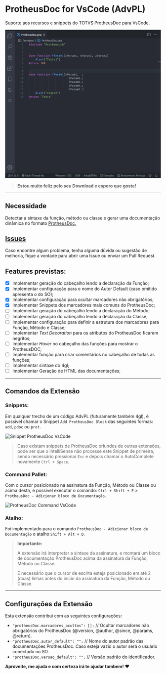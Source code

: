 # ProtheusDoc for VsCode (AdvPL)

Suporte aos recursos e snippets do TOTVS ProtheusDoc para VsCode.

![ProtheusDoc for VsCode](images/Example2.gif)

>**Estou muito feliz pelo seu Download e espero que goste!**

---

## Necessidade

Detectar a sintaxe da função, método ou classe e gerar uma documentação dinâmica no formato [ProtheusDoc.](https://tdn.totvs.com/display/tec/ProtheusDOC)

## [Issues](https://github.com/AlencarGabriel/ProtheusDoc-VsCode/issues)

Caso encontre algum problema, tenha alguma dúvida ou sugestão de melhoria, fique a vontade para abrir uma Issue ou enviar um Pull Request.

## Features previstas:

- [x] Implementar geração do cabeçalho lendo a declaração da Função;
- [x] Implementar configuração para o nome do Autor Default (caso omitido apresenta o do SO);
- [x] Implementar configuração para ocultar marcadores não obrigatórios;
- [x] Implementar Snippets dos marcadores mais comuns do ProtheusDoc;
- [ ] Implementar geração do cabeçalho lendo a declaração do Método;
- [ ] Implementar geração do cabeçalho lendo a declaração da Classe;
- [ ] Implementar configuração para definir a estrutura dos marcadores para Função, Método e Classe;
- [ ] Implementar *Text Decoration* para os atributos do ProtheusDoc ficarem negritos;
- [ ] Implementar *Hover* no cabeçalho das funções para mostrar o ProtheusDOC;
- [ ] Implementar função para criar comentários no cabeçalho de todas as funções;
- [ ] Implementar sintaxe do 4gl;
- [ ] Implementar Geração de HTML das documentações;

---

## Comandos da Extensão

### Snippets:

Em qualquer trecho de um código AdvPL (futuramente também 4gl), é possível chamar o Snippet `Add ProtheusDoc Block` das seguintes formas: `add`, `pdoc` ou `prot`.

![Snippet ProtheusDoc VsCode](https://user-images.githubusercontent.com/10109480/73039691-d078fc00-3e35-11ea-82ca-cbc63dedbddc.png)

> Caso existam snippets de ProtheusDoc oriundos de outras extensões, pode ser que o IntelliSense não processe este Snippet de primeira, sendo necessário pressionar `Esc` e depois chamar o AutoComplete novamente `Ctrl + Space`.

### Command Pallet:

Com o cursor posicionado na assinatura da Função, Método ou Classe ou acima desta, é possível executar o comando: `Ctrl + Shift + P` > `ProtheusDoc - Adicionar bloco de Documentação`.

![ProtheusDoc Command VsCode](https://user-images.githubusercontent.com/10109480/73039567-5c3e5880-3e35-11ea-9a77-ca93ea5129d1.png)

### Atalho:

Foi implementado para o comando `ProtheusDoc - Adicionar bloco de Documentação` o atalho `Shift + Alt + D`.

> **Importante:**
>
>A extensão irá interpretar a sintaxe da assinatura, e montará um bloco de documentação ProtheusDoc acima da assinatura da Função, Método ou Classe.
>
>É necessário que o cursor de escrita esteja posicionado em até 2 (duas) linhas antes do início da assinatura da Função, Método ou Classe.

---

## Configurações da Extensão

Esta extensão contribui com as seguintes configurações:

* `"protheusDoc.marcadores_ocultos": [];` // Ocultar marcadores não obrigatórios do ProtheusDoc (@version, @author, @since, @params, @return).
* `"protheusDoc.autor_default": "";` // Nome do autor padrão das documentações ProtheusDoc. Caso esteja vazio o autor será o usuário conectado no SO.
* `"protheusDoc.versao_default": "";` // Versão padrão do identificador.

**Aproveite, me ajuda e com certeza irá te ajudar tambem!** :heart: